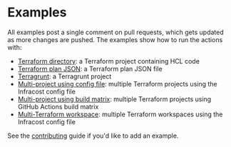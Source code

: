 # Examples

All examples post a single comment on pull requests, which gets updated as more changes are pushed. The examples show how to run the actions with:

- [Terraform directory](terraform-directory): a Terraform project containing HCL code
- [Terraform plan JSON](terraform-plan-json): a Terraform plan JSON file
- [Terragrunt](terragrunt): a Terragrunt project
- [Multi-project using config file](multi-project/README.md#using-an-infracost-config-file): multiple Terraform projects using the Infracost config file
- [Multi-project using build matrix](multi-project/README.md#using-github-actions-build-matrix): multiple Terraform projects using GitHub Actions build matrix
- [Multi-Terraform workspace](multi-terraform-workspace): multiple Terraform workspaces using the Infracost config file

See the [contributing](../CONTRIBUTING.md) guide if you'd like to add an example.
